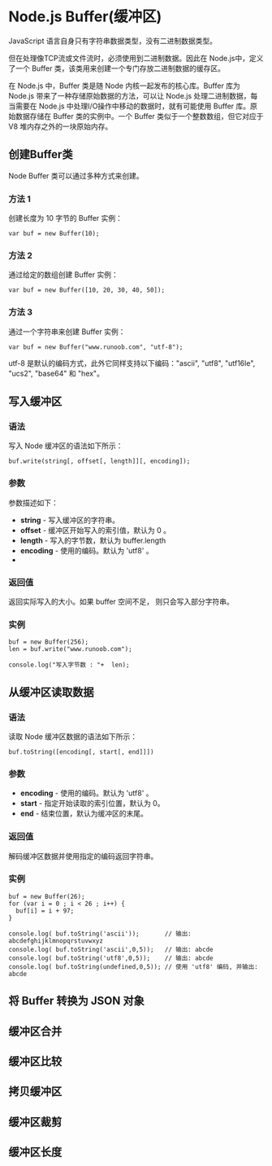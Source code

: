 # Node.js Buffer(缓冲区) #
JavaScript 语言自身只有字符串数据类型，没有二进制数据类型。

但在处理像TCP流或文件流时，必须使用到二进制数据。因此在 Node.js中，定义了一个 Buffer 类，该类用来创建一个专门存放二进制数据的缓存区。

在 Node.js 中，Buffer 类是随 Node 内核一起发布的核心库。Buffer 库为 Node.js 带来了一种存储原始数据的方法，可以让 Node.js 处理二进制数据，每当需要在 Node.js 中处理I/O操作中移动的数据时，就有可能使用 Buffer 库。原始数据存储在 Buffer 类的实例中。一个 Buffer 类似于一个整数数组，但它对应于 V8 堆内存之外的一块原始内存。

## 创建Buffer类 ##

Node Buffer 类可以通过多种方式来创建。

### 方法 1 ###
创建长度为 10 字节的 Buffer 实例：

	var buf = new Buffer(10);

### 方法 2 ###
通过给定的数组创建 Buffer 实例：

	var buf = new Buffer([10, 20, 30, 40, 50]);

### 方法 3 ###
通过一个字符串来创建 Buffer 实例：

	var buf = new Buffer("www.runoob.com", "utf-8");
utf-8 是默认的编码方式，此外它同样支持以下编码："ascii", "utf8", "utf16le", "ucs2", "base64" 和 "hex"。

## 写入缓冲区 ##

### 语法 ###
写入 Node 缓冲区的语法如下所示：

	buf.write(string[, offset[, length]][, encoding]);
### 参数 ###
参数描述如下：

* **string** - 写入缓冲区的字符串。
* **offset** - 缓冲区开始写入的索引值，默认为 0 。
* **length** - 写入的字节数，默认为 buffer.length
* **encoding** - 使用的编码。默认为 'utf8' 。
* 
### 返回值 ###
返回实际写入的大小。如果 buffer 空间不足， 则只会写入部分字符串。

### 实例 ###
	buf = new Buffer(256);
	len = buf.write("www.runoob.com");
	
	console.log("写入字节数 : "+  len);

## 从缓冲区读取数据 ##
### 语法 ###
读取 Node 缓冲区数据的语法如下所示：

	buf.toString([encoding[, start[, end]]])
### 参数 ###

* **encoding** - 使用的编码。默认为 'utf8' 。
* **start** - 指定开始读取的索引位置，默认为 0。
* **end** - 结束位置，默认为缓冲区的末尾。

### 返回值 ###
解码缓冲区数据并使用指定的编码返回字符串。
### 实例 ###

	buf = new Buffer(26);
	for (var i = 0 ; i < 26 ; i++) {
	  buf[i] = i + 97;
	}
	
	console.log( buf.toString('ascii'));       // 输出: abcdefghijklmnopqrstuvwxyz
	console.log( buf.toString('ascii',0,5));   // 输出: abcde
	console.log( buf.toString('utf8',0,5));    // 输出: abcde
	console.log( buf.toString(undefined,0,5)); // 使用 'utf8' 编码, 并输出: abcde

## 将 Buffer 转换为 JSON 对象 ##

## 缓冲区合并 ##

## 缓冲区比较 ##

## 拷贝缓冲区 ##

## 缓冲区裁剪 ##

## 缓冲区长度 ##